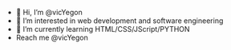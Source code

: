 - 👋 Hi, I’m @vicYegon
- 👀 I’m interested in web development and software engineering
- 🌱 I’m currently learning HTML/CSS/JScript/PYTHON
- Reach me @vicYegon 

<!---
vicYegon/vicYegon is a ✨ special ✨ repository because its `README.md` (this file) appears on your GitHub profile.
You can click the Preview link to take a look at your changes.
--->

